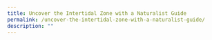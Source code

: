 ```yaml
---
title: Uncover the Intertidal Zone with a Naturalist Guide
permalink: /uncover-the-intertidal-zone-with-a-naturalist-guide/
description: ""
---
```

